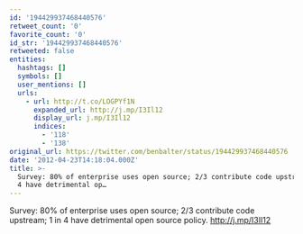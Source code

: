 ```yaml
---
id: '194429937468440576'
retweet_count: '0'
favorite_count: '0'
id_str: '194429937468440576'
retweeted: false
entities:
  hashtags: []
  symbols: []
  user_mentions: []
  urls:
    - url: http://t.co/LOGPYf1N
      expanded_url: http://j.mp/I3Il12
      display_url: j.mp/I3Il12
      indices:
        - '118'
        - '138'
original_url: https://twitter.com/benbalter/status/194429937468440576
date: '2012-04-23T14:18:04.000Z'
title: >-
  Survey: 80% of enterprise uses open source; 2/3 contribute code upstream; 1 in
  4 have detrimental op…
---
```


Survey: 80% of enterprise uses open source; 2/3 contribute code upstream; 1 in 4 have detrimental open source policy. http://j.mp/I3Il12